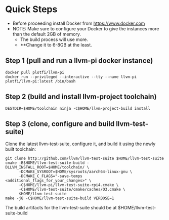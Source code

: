# Quick Steps

* Before proceeding install Docker from https://www.docker.com 
* NOTE: Make sure to configure your Docker to give the instances more than the default 2GB of memory.
  * The build process will use more.
  * **Change it to 6-8GB at the least. 

## Step 1 (pull and run a llvm-pi docker instance)

```
docker pull plotfi/llvm-pi
docker run --privileged --interactive --tty --name llvm-pi plotfi/llvm-pi:latest /bin/bash
```

## Step 2 (build and install llvm-project toolchain)

```
DESTDIR=$HOME/toolchain ninja -C$HOME/llvm-project-build install
```

## Step 3 (clone, configure and build llvm-test-suite) 

Clone the latest llvm-test-suite, configure it, and build it using the newly built toolchain:

```
git clone http://github.com/llvm/llvm-test-suite $HOME/llvm-test-suite
cmake -B$HOME/llvm-test-suite-build -DLLVM_INSTALL_ROOT=$HOME/toolchain/ \
      -DCMAKE_SYSROOT=$HOME/sysroots/aarch64-linux-gnu \
      -DCMAKE_C_FLAGS="-save-temps <additional_flags_for_your_changes>" \
      -C$HOME/llvm-pi/llvm-test-suite-rpi4.cmake \
      -C$HOME/llvm-test-suite/cmake/caches/O3.cmake \
      $HOME/llvm-test-suite
make -j8 -C$HOME/llvm-test-suite-build VERBOSE=1
```

The build artifacts for the llvm-test-suite should be at $HOME/llvm-test-suite-build
